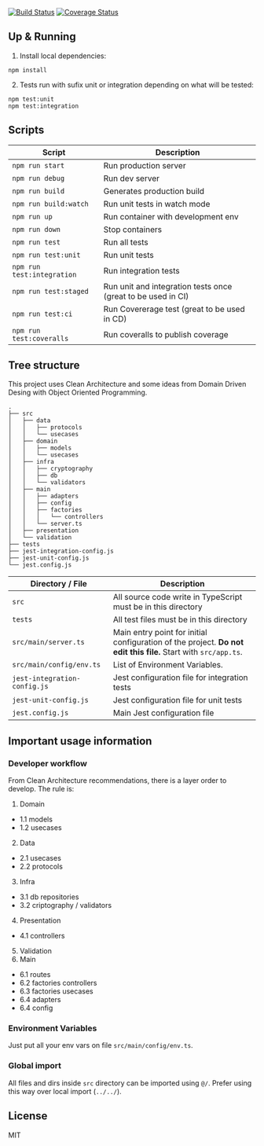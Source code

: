 [![Build Status](https://travis-ci.com/vinicamposdev/clean-ts-api.svg?branch=main)](https://travis-ci.com/vinicamposdev/clean-ts-api)
[![Coverage Status](https://coveralls.io/repos/github/vinicamposdev/clean-ts-api/badge.svg?branch=main)](https://coveralls.io/github/vinicamposdev/clean-ts-api?branch=main)

## Up & Running

1. Install local dependencies:

```terminal
npm install
```

2. Tests run with sufix unit or integration depending on what will be tested:

```terminal
npm test:unit
npm test:integration
```

## Scripts



| Script                        | Description                                                   |
| ----------------------------- | ------------------------------------------------------------- |
| `npm run start`               | Run production server                                         |
| `npm run debug`               | Run dev server                                                |
| `npm run build`               | Generates production build                                    |
| `npm run build:watch`         | Run unit tests in watch mode                                  |
| `npm run up`                  | Run container with development env                            |
| `npm run down`                | Stop containers                                               |
| `npm run test`                | Run all tests                                                 |
| `npm run test:unit`           | Run unit tests                                                |
| `npm run test:integration`    | Run integration tests                                         |
| `npm run test:staged`         | Run unit and integration tests once (great to be used in CI)  |
| `npm run test:ci`             | Run Covererage test (great to be used in CD)                  |
| `npm run test:coveralls`      | Run coveralls to publish coverage                             |

## Tree structure

This project uses Clean Architecture and some ideas from Domain Driven Desing with Object Oriented Programming.

```terminal
.
├── src
│   ├── data
│   │   ├── protocols
│   │   └── usecases
│   ├── domain
│   │   ├── models
│   │   └── usecases
│   ├── infra
│   │   ├── cryptography
│   │   ├── db
│   │   └── validators
│   ├── main
│   │   ├── adapters
│   │   ├── config
│   │   ├── factories
│   │   │   └── controllers
│   │   └── server.ts
│   ├── presentation
│   └── validation
├── tests
├── jest-integration-config.js
├── jest-unit-config.js
└── jest.config.js
```


| Directory / File             | Description                                                                                                                    |
| ---------------------------- | ------------------------------------------------------------------------------------------------------------------------------ |
| `src`                        | All source code write in TypeScript must be in this directory                                                                  |
| `tests`                      | All test files must be in this directory                                                                                       |
| `src/main/server.ts`         | Main entry point for initial configuration of the project. **Do not edit this file.** Start with `src/app.ts`.                 |
| `src/main/config/env.ts`     | List of Environment Variables.                                                                                                 |
| `jest-integration-config.js` | Jest configuration file for integration tests                                                                                  |
| `jest-unit-config.js`        | Jest configuration file for unit tests                                                                                         |
| `jest.config.js`             | Main Jest configuration file                                                                                                   |

## Important usage information

### Developer workflow

From Clean Architecture recommendations, there is a layer order to develop. The rule is:

1. Domain
 - 1.1 models
 - 1.2 usecases
2. Data
  - 2.1 usecases
  - 2.2 protocols
3. Infra
 - 3.1 db repositories
 - 3.2 criptography / validators
4. Presentation
 - 4.1 controllers
5. Validation
6. Main
 - 6.1 routes
 - 6.2 factories controllers
 - 6.3 factories usecases
 - 6.4 adapters
 - 6.4 config

### Environment Variables

Just put all your env vars on file `src/main/config/env.ts`.

### Global import

All files and dirs inside `src` directory can be imported using `@/`.
Prefer using this way over local import (`../../`).

## License

MIT